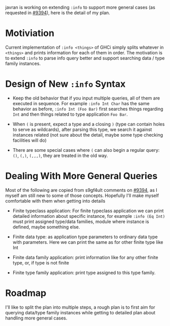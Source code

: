 
javran is working on extending `:info` to support more general cases (as requested in [\#9394](https://gitlab.haskell.org/ghc/ghc/issues/9394)), here is the detail of my plan.

# Motiviation


Current implementation of `:info <things>` of GHCi simply splits whatever in `<things>` and prints information for each of them in order.
The motivation is to extend `:info` to parse info query better and support searching data / type family instances.

# Design of New `:info` Syntax

- Keep the old behavior that if you input multiple queries, all of them are executed in sequence. For example `:info Int Char` has the same behavior as before, `:info Int (Foo Bar)` first searches things regarding `Int` and then things related to type application `Foo Bar`.

- When `(` is present, expect a type and a closing `)` (type can contain holes to serve as wildcards), after parsing this type, we search it against instances related (not sure about the detail, maybe some type checking facilities will do)

- There are some special cases where `(` can also begin a regular query: `()`, `(,)`, `(,,,)`, they are treated in the old way.

# Dealing With More General Queries


Most of the following are copied from s9gf4ult comments on [\#9394](https://gitlab.haskell.org/ghc/ghc/issues/9394), as I myself am still new to some of those concepts.
Hopefully I'll make myself comfortable with them when getting into details

- Finite typeclass application: For finite typeclass application we can print detailed information about specific instance, for example `:info (Eq Int)` must print assigned type/data families, module where instance is defined, maybe something else.

- Finite data type: as application type parameters to ordinary data type with parameters. Here we can print the same as for other finite type like Int

- Finite data family application: print information like for any other finite type, or, if type is not finite

- Finite type family application: print type assigned to this type family.

# Roadmap


I'll like to split the plan into multiple steps, a rough plan is to first aim for querying data/type family instances while getting to detailed plan about handling more general cases.
